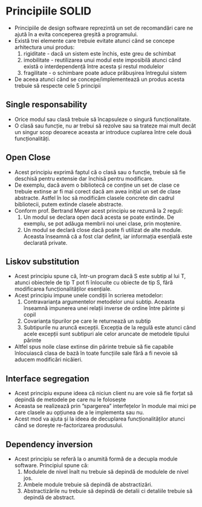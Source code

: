 # Principiile SOLID
* Principiile de design software reprezintă un set de recomandări care ne ajută în a evita conceperea greșită a programului. 
* Există trei elemente care trebuie evitate atunci când se concepe arhitectura unui produs: 
  1. rigiditate - dacă un sistem este închis, este greu de schimbat 
  2. imobilitate - reutilizarea unui modul este imposibilă atunci când există o interdependență între acesta și restul modulelor 
  3. fragilitate - o schimbare poate aduce prăbușirea întregului sistem 
* De aceea atunci când se concepe/implementează un produs acesta trebuie să respecte cele 5 principii

## Single responsability
* Orice modul sau clasă trebuie să încapsuleze o singură funcționalitate. 
* O clasă sau funcție, nu ar trebui să rezolve sau sa trateze mai mult decât un singur scop deoarece aceasta ar introduce cuplarea între cele două funcționalități.

## Open Close
* Acest principiu exprimă faptul că o clasă sau o funcție, trebuie să fie deschisă pentru extensie dar închisă pentru modificare. 
* De exemplu, dacă avem o bibliotecă ce conține un set de clase ce trebuie extinse ar fi mai corect dacă am avea inițial un set de clase abstracte. Astfel în loc să modificăm clasele concrete din cadrul bibliotecii, putem extinde clasele abstracte. 
* Conform prof. Bertrand Meyer acest principiu se rezumă la 2 reguli: 
  1. Un modul se declara open dacă acesta se poate extinde. De exemplu, se pot adăuga membrii noi unei clase, prin moștenire. 
  2. Un modul se declară close dacă poate fi utilizat de alte module. Aceasta înseamnă că a fost clar definit, iar informația esențială este declarată private.
  
## Liskov substitution
* Acest principiu spune că, într-un program dacă S este subtip al lui T, atunci obiectele de tip T pot fi înlocuite cu obiecte de tip S, fără modificarea funcționalităților esențiale. 
* Acest principiu impune unele condiții în scrierea metodelor: 
  1. Contravarianța argumentelor metodelor unui subtip. Aceasta înseamnă impunerea unei relații inverse de ordine între părinte și copil 
  2. Covarianța tipurilor pe care le returnează un subtip 
  3. Subtipurile nu aruncă excepții. Excepția de la regulă este atunci când acele excepții sunt subtipuri ale celor aruncate de metodele tipului părinte 
* Altfel spus noile clase extinse din părinte trebuie să fie capabile  înlocuiască clasa de bază în toate funcțiile sale fără a fi nevoie să aducem modificări nicăieri.

## Interface segregation
* Acest principiu expune ideea că niciun client nu are voie să fie forțat să depindă de metodele pe care nu le folosește 
* Aceasta se realizează prin ”spargerea” interfețelor în module mai mici pe care clasele au opțiunea de a le implementa sau nu. 
* Acest mod va ajuta și la ideea de decuplarea funcționalităților atunci când se dorește re-factorizarea produsului.

## Dependency inversion
* Acest principiu se referă la o anumită formă de a decupla module software. Principiul spune că: 
  1. Modulele de nivel înalt nu trebuie să depindă de modulele de nivel jos. 
  2. Ambele module trebuie să depindă de abstractizări. 
  3. Abstractizările nu trebuie să depindă de detalii ci detaliile trebuie să depindă de abstract.
